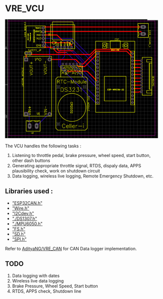 # VRE_VCU

![Banner](img/schem1.png)

The VCU handles the following tasks : 

1. Listening to throttle pedal, brake pressure, wheel speed, start button, other dash buttons
2. Generating appropriate throttle signal, RTDS, dispaly data, APPS plausibility check, work on shutdown circuit
3. Data logging, wireless live logging, Remote Emergency Shutdown, etc. 

## Libraries used :

- ["ESP32CAN.h"](https://www.arduino.cc/reference/en/libraries/can/)
- ["Wire.h"](https://www.arduino.cc/en/reference/wire)
- ["I2Cdev.h"](http://github.com/jrowberg/i2cdevlib)
- ["./DS1307.h"](https://github.com/jrowberg/i2cdevlib/tree/master/Arduino/DS1307)
- ["./MPU6050.h"](https://github.com/jrowberg/i2cdevlib/tree/master/Arduino/MPU6050)
- ["FS.h"](https://github.com/espressif/arduino-esp32/blob/master/libraries/FS/src/FS.h)
- ["SD.h"](https://github.com/espressif/arduino-esp32/blob/master/libraries/SD/src/SD.h)
- ["SPI.h"](https://github.com/espressif/arduino-esp32/tree/master/libraries/SPI)

Refer to [AdityaNG/VRE_CAN](https://github.com/AdityaNG/VRE_CAN) for CAN Data logger implementation.

## TODO
1. Data logging with dates
2. Wireless live data logging
3. Brake Pressure, Wheel Speed, Start button
4. RTDS, APPS check, Shutdown line
